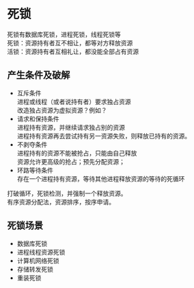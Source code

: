 # 死锁
死锁有数据库死锁，进程死锁，线程死锁等  
死锁：资源持有者互不相让，都等对方释放资源  
活锁：资源持有者互相礼让，都没能全部占有资源

## 产生条件及破解
+ 互斥条件  
进程或线程（或者说持有者）要求独占资源  
改造独占资源为虚拟资源？例如？
+ 请求和保持条件  
进程持有资源，并继续请求独占别的资源  
进程持有资源再去尝试持有另一资源失败，则释放已持有的资源。
+ 不剥夺条件  
进程持有的资源不能被抢占，只能由自己释放  
资源允许更高级的抢占；预先分配资源；
+ 环路等待条件   
存在一个进程持有资源，等待其他进程释放资源的等待的死循环

打破循环，死锁检测，并强制一个释放资源。  
有序资源分配法，资源排序，按序申请。

## 死锁场景
+ 数据库死锁
+ 进程线程资源死锁
+ 计算机网络死锁
+ 存储转发死锁
+ 重装死锁
